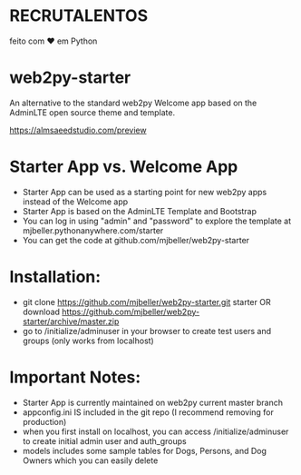 # RECRUTALENTOS
feito com &hearts; em Python

# web2py-starter

An alternative to the standard web2py Welcome app based on the AdminLTE open source theme and template.

https://almsaeedstudio.com/preview

# Starter App vs. Welcome App
- Starter App can be used as a starting point for new web2py apps instead of the Welcome app
- Starter App is based on the AdminLTE Template and Bootstrap
- You can log in using "admin" and "password" to explore the template at mjbeller.pythonanywhere.com/starter
- You can get the code at github.com/mjbeller/web2py-starter

# Installation:
- git clone https://github.com/mjbeller/web2py-starter.git starter 
OR 
download https://github.com/mjbeller/web2py-starter/archive/master.zip
- go to /initialize/adminuser in your browser to create test users and groups (only works from localhost)

# Important Notes:
- Starter App is currently maintained on web2py current master branch
- appconfig.ini IS included in the git repo (I recommend removing for production)
- when you first install on localhost, you can access /initialize/adminuser to create initial admin user and auth_groups
- models includes some sample tables for Dogs, Persons, and Dog Owners which you can easily delete
